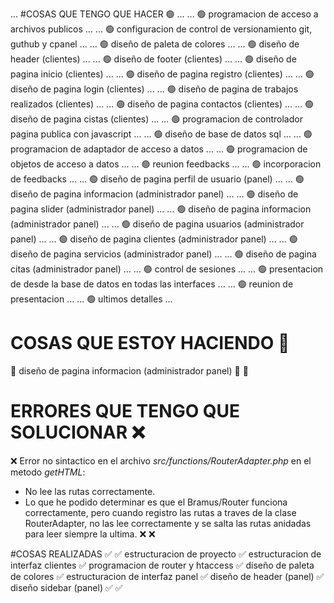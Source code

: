 ... #COSAS QUE TENGO QUE HACER 🟢 ...
... 🟢 programacion de acceso a archivos publicos ...
... 🟢 configuracion de control de versionamiento git, guthub y cpanel ...
... 🟢 diseño de paleta de colores ...
... 🟢 diseño de header (clientes) ...
... 🟢 diseño de footer (clientes) ...
... 🟢 diseño de pagina inicio (clientes) ...
... 🟢 diseño de pagina registro (clientes) ...
... 🟢 diseño de pagina login (clientes) ...
... 🟢 diseño de pagina de trabajos realizados (clientes) ...
... 🟢 diseño de pagina contactos (clientes) ...
... 🟢 diseño de pagina cistas (clientes) ...
... 🟢 programacion de controlador pagina publica con javascript ...
... 🟢 diseño de base de datos sql ...
... 🟢 programacion de adaptador de acceso a datos ...
... 🟢 programacion de objetos de acceso a datos ...
... 🟢 reunion feedbacks ...
... 🟢 incorporacion de feedbacks ...
... 🟢 diseño de pagina perfil de usuario (panel) ...
... 🟢 diseño de pagina informacion (administrador panel) ...
... 🟢 diseño de pagina slider (administrador panel) ...
... 🟢 diseño de pagina informacion (administrador panel) ...
... 🟢 diseño de pagina usuarios (administrador panel) ...
... 🟢 diseño de pagina clientes (administrador panel) ...
... 🟢 diseño de pagina servicios (administrador panel) ...
... 🟢 diseño de pagina citas (administrador panel) ...
... 🟢 control de sesiones ...
... 🟢 presentacion de desde la base de datos en todas las interfaces ...
... 🟢 reunion de presentacion ...
... 🟢 ultimos detalles ...

# COSAS QUE ESTOY HACIENDO 🔴

🔴 diseño de pagina informacion (administrador panel)
🔴
🔴

# ERRORES QUE TENGO QUE SOLUCIONAR ❌

❌ Error no sintactico en el archivo _src/functions/RouterAdapter.php_ en el metodo _getHTML_:

-   No lee las rutas correctamente.
-   Lo que he podido determinar es que el Bramus/Router funciona correctamente, pero cuando registro las rutas a traves
    de la clase RouterAdapter, no las lee correctamente y se salta las rutas anidadas para leer siempre la ultima.
    ❌
    ❌

#COSAS REALIZADAS ✅
✅ estructuracion de proyecto
✅ estructuracion de interfaz clientes
✅ programacion de router y htaccess
✅ diseño de paleta de colores
✅ estructuracion de interfaz panel
✅ diseño de header (panel)
✅ diseño sidebar (panel)
✅
✅
